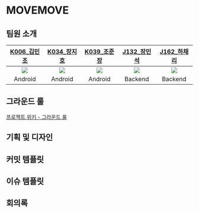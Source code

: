 # MOVEMOVE
## 팀원 소개

|[K006_김민조](https://github.com/upsk1)|[K034_장지호](https://github.com/jangjh123)|[K039_조준장](https://github.com/junjange)|[J132_장민석](https://github.com/msjang4)|[J162_하채리](https://github.com/5tarry)|
|:---:|:---:|:---:|:---:|:---:|
|<img src="https://github.com/upsk1.png">|<img src="https://github.com/jangjh123.png">|<img src="https://github.com/junjange.png">|<img src="https://github.com/msjang4.png">|<img src="https://github.com/5tarry.png">|
|Android|Android|Android|Backend|Backend|

## 그라운드 룰
[프로젝트 위키 - 그라운드 룰](https://github.com/boostcampwm2023/and03_movemove/wiki/%F0%9F%93%96-%EA%B7%B8%EB%9D%BC%EC%9A%B4%EB%93%9C-%EB%A3%B0)

## 기획 및 디자인

## 커밋 템플릿

## 이슈 템플릿

## 회의록